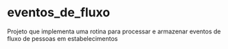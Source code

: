# eventos_de_fluxo
Projeto que implementa uma rotina para processar e armazenar eventos de fluxo de pessoas em estabelecimentos
